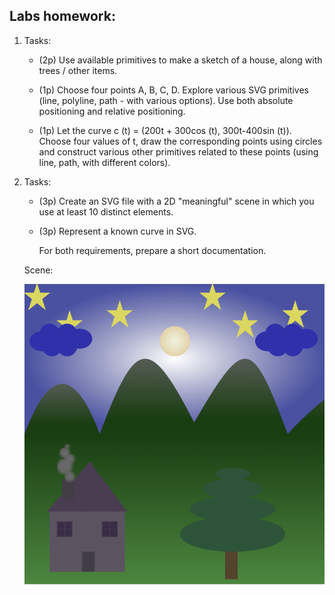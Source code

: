 ## Labs homework:

1. Tasks:

   - (2p) Use available primitives to make a sketch of a house, along with trees / other items.

   - (1p) Choose four points A, B, C, D. Explore various SVG primitives (line, polyline, path - with various options). Use both absolute positioning and relative positioning.

   - (1p) Let the curve c (t) = (200t + 300cos (t), 300t-400sin (t)). Choose four values of t, draw the corresponding points using circles and construct various other primitives related to these points (using line, path, with different colors).

2. Tasks:

   - (3p) Create an SVG file with a 2D "meaningful" scene in which you use at least 10 distinct elements.

   - (3p) Represent a known curve in SVG. 

     For both requirements, prepare a short documentation.
   
   Scene:
   
   ![Scene](https://github.com/andreea-popa22/Computer-Graphics/blob/master/lab-homework/tema2/scene.png?raw=true)
